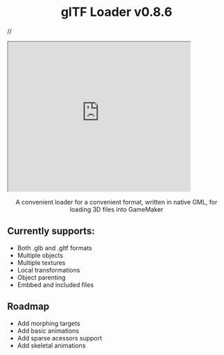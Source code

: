 <h1 align="center">glTF Loader v0.8.6</h1>

//<p align="center"><vid src="https://img.youtube.com/vi/U9TGZyP0vnY/maxresdefault.jpg" style="display:block; margin:auto;"></p>
<iframe width="420" height="345" src="https://www.youtube.com/embed/U9TGZyP0vnY">
</iframe>


<p align="center">A convenient loader for a convenient format, written in native GML, for loading 3D files into GameMaker</p>


## Currently supports:
* Both .glb and .gltf formats
* Multiple objects
* Multiple textures
* Local transformations
* Object parenting
* Embbed and included files

## Roadmap
* Add morphing targets
* Add basic animations
* Add sparse acessors support
* Add skeletal animations
